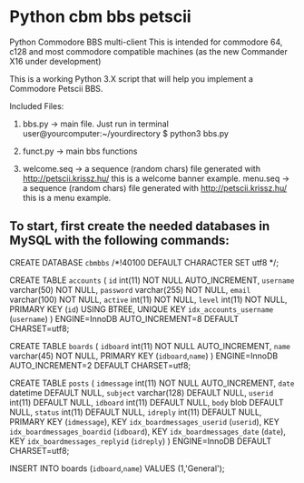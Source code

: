 # Python cbm bbs petscii
Python Commodore BBS multi-client
This is intended for commodore 64, c128 and most commodore compatible machines (as the new Commander X16 under development) 

This is a working Python 3.X script that will help you implement a Commodore Petscii BBS.

Included Files:

1) bbs.py -> main file. Just run in terminal user@yourcomputer:~/yourdirectory $ python3 bbs.py 

2) funct.py -> main bbs functions

3) welcome.seq -> a sequence (random chars) file generated with http://petscii.krissz.hu/ this is a welcome banner example.
   menu.seq -> a sequence (random chars) file generated with http://petscii.krissz.hu/ this is a menu example.
## To start, first create the needed databases in MySQL with the following commands:

CREATE DATABASE `cbmbbs` /*!40100 DEFAULT CHARACTER SET utf8 */;

CREATE TABLE `accounts` (
  `id` int(11) NOT NULL AUTO_INCREMENT,
  `username` varchar(50) NOT NULL,
  `password` varchar(255) NOT NULL,
  `email` varchar(100) NOT NULL,
  `active` int(11) NOT NULL,
  `level` int(11) NOT NULL,
  PRIMARY KEY (`id`) USING BTREE,
  UNIQUE KEY `idx_accounts_username` (`username`)
) ENGINE=InnoDB AUTO_INCREMENT=8 DEFAULT CHARSET=utf8;

CREATE TABLE `boards` (
  `idboard` int(11) NOT NULL AUTO_INCREMENT,
  `name` varchar(45) NOT NULL,
  PRIMARY KEY (`idboard`,`name`)
) ENGINE=InnoDB AUTO_INCREMENT=2 DEFAULT CHARSET=utf8;

CREATE TABLE `posts` (
  `idmessage` int(11) NOT NULL AUTO_INCREMENT,
  `date` datetime DEFAULT NULL,
  `subject` varchar(128) DEFAULT NULL,
  `userid` int(11) DEFAULT NULL,
  `idboard` int(11) DEFAULT NULL,
  `body` blob DEFAULT NULL,
  `status` int(11) DEFAULT NULL,
  `idreply` int(11) DEFAULT NULL,
  PRIMARY KEY (`idmessage`),
  KEY `idx_boardmessages_userid` (`userid`),
  KEY `idx_boardmessages_boardid` (`idboard`),
  KEY `idx_boardmessages_date` (`date`),
  KEY `idx_boardmessages_replyid` (`idreply`)
) ENGINE=InnoDB DEFAULT CHARSET=utf8;

INSERT INTO boards (`idboard`,`name`) VALUES (1,'General');


